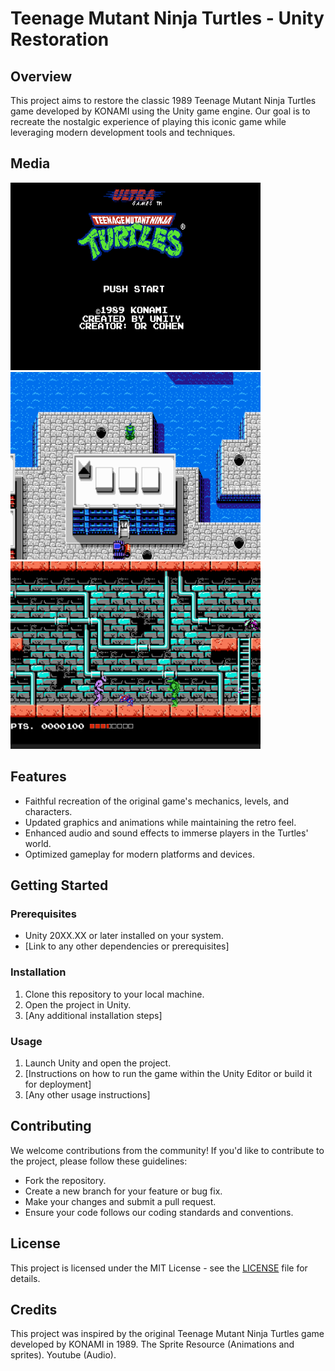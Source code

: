 # Teenage Mutant Ninja Turtles - Unity Restoration

## Overview
This project aims to restore the classic 1989 Teenage Mutant Ninja Turtles game developed by KONAMI using the Unity game engine. Our goal is to recreate the nostalgic experience of playing this iconic game while leveraging modern development tools and techniques.


## Media
<img src="ReadmeFiles/readmeImg1.png" alt="Description of Image" width="400" height="300">
<img src="ReadmeFiles/readmeImg2.png" alt="Description of Image" width="400" height="300">
<img src="ReadmeFiles/readmeImg3.png" alt="Description of Image" width="400" height="300">

## Features
- Faithful recreation of the original game's mechanics, levels, and characters.
- Updated graphics and animations while maintaining the retro feel.
- Enhanced audio and sound effects to immerse players in the Turtles' world.
- Optimized gameplay for modern platforms and devices.

## Getting Started
### Prerequisites
- Unity 20XX.XX or later installed on your system.
- [Link to any other dependencies or prerequisites]

### Installation
1. Clone this repository to your local machine.
2. Open the project in Unity.
3. [Any additional installation steps]

### Usage
1. Launch Unity and open the project.
2. [Instructions on how to run the game within the Unity Editor or build it for deployment]
3. [Any other usage instructions]

## Contributing
We welcome contributions from the community! If you'd like to contribute to the project, please follow these guidelines:
- Fork the repository.
- Create a new branch for your feature or bug fix.
- Make your changes and submit a pull request.
- Ensure your code follows our coding standards and conventions.

## License
This project is licensed under the MIT License - see the [LICENSE](https://choosealicense.com/licenses/mit/) file for details.

## Credits
This project was inspired by the original Teenage Mutant Ninja Turtles game developed by KONAMI in 1989.
The Sprite Resource (Animations and sprites).
Youtube (Audio).




